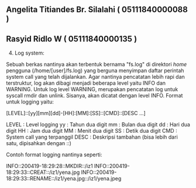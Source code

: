 ## Angelita Titiandes Br. Silalahi ( 05111840000088 )
## Rasyid Ridlo W ( 05111840000135 )

  4. Log system:

  Sebuah berkas nantinya akan terbentuk bernama "fs.log" di direktori *home* pengguna (/home/[user]/fs.log) yang berguna menyimpan daftar perintah system call yang telah dijalankan. Agar nantinya pencatatan lebih rapi dan terstruktur, log akan dibagi menjadi beberapa level yaitu INFO dan WARNING. Untuk log level WARNING, merupakan pencatatan log untuk syscall rmdir dan unlink. Sisanya, akan dicatat dengan level INFO. Format untuk logging yaitu:
  
  [LEVEL]::[yy][mm][dd]-[HH]:[MM]:[SS]::[CMD]::[DESC ...]

LEVEL    : Level logging
yy       : Tahun dua digit
mm       : Bulan dua digit
dd       : Hari dua digit
HH       : Jam dua digit
MM       : Menit dua digit
SS       : Detik dua digit
CMD      : System call yang terpanggil
DESC     : Deskripsi tambahan (bisa lebih dari satu, dipisahkan dengan ::)

Contoh format logging nantinya seperti:

INFO::200419-18:29:28::MKDIR::/iz1
INFO::200419-18:29:33::CREAT::/iz1/yena.jpg
INFO::200419-18:29:33::RENAME::/iz1/yena.jpg::/iz1/yena.jpeg





